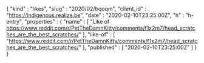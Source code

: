 {
  "kind" : "likes",
  "slug" : "2020/02/bqoqm",
  "client_id" : "https://indigenous.realize.be",
  "date" : "2020-02-10T23:25:00Z",
  "h" : "h-entry",
  "properties" : {
    "name" : [ "Like of https://www.reddit.com/r/PetTheDamnKitty/comments/f1x2m7/head_scratches_are_the_best_scratches/" ],
    "like-of" : [ "https://www.reddit.com/r/PetTheDamnKitty/comments/f1x2m7/head_scratches_are_the_best_scratches/" ],
    "published" : [ "2020-02-10T23:25:00Z" ]
  }
}
